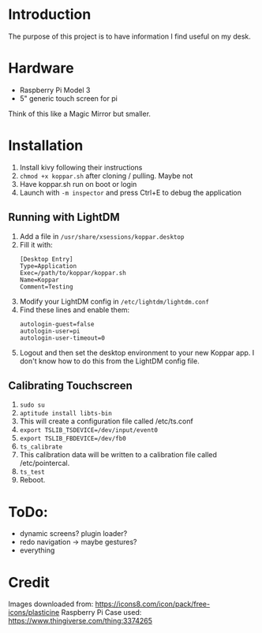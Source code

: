 # Introduction

The purpose of this project is to have information I find useful on my desk.

# Hardware
* Raspberry Pi Model 3
* 5" generic touch screen for pi

Think of this like a Magic Mirror but smaller.

# Installation
1. Install kivy following their instructions
2. `chmod +x koppar.sh` after cloning / pulling. Maybe not
3. Have koppar.sh run on boot or login
4. Launch with `-m inspector` and press Ctrl+E to debug the application

## Running with LightDM
1. Add a file in `/usr/share/xsessions/koppar.desktop`
2. Fill it with:
    ```
    [Desktop Entry]
    Type=Application
    Exec=/path/to/koppar/koppar.sh
    Name=Koppar
    Comment=Testing
    ```
3. Modify your LightDM config in `/etc/lightdm/lightdm.conf`
4. Find these lines and enable them:
    ```
    autologin-guest=false
    autologin-user=pi
    autologin-user-timeout=0
    ```
5. Logout and then set the desktop environment to your new Koppar app. I don't know how to do this from the LightDM config file.

## Calibrating Touchscreen
1. `sudo su`
2. `aptitude install libts-bin`
3. This will create a configuration file called /etc/ts.conf
4. `export TSLIB_TSDEVICE=/dev/input/event0`
5. `export TSLIB_FBDEVICE=/dev/fb0`
6. `ts_calibrate`
7. This calibration data will be written to a calibration file called /etc/pointercal.
8. `ts_test`
9. Reboot.

# ToDo:
* dynamic screens? plugin loader?
* redo navigation -> maybe gestures?
* everything

# Credit

Images downloaded from: https://icons8.com/icon/pack/free-icons/plasticine
Raspberry Pi Case used: https://www.thingiverse.com/thing:3374265